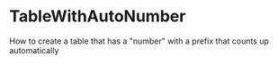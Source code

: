 # TableWithAutoNumber

How to create a table that has a "number" with a prefix that counts up automatically